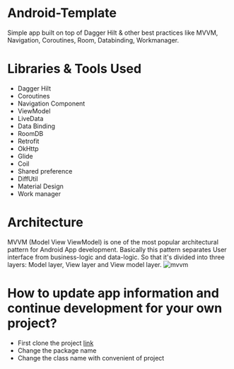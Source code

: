 # Android-Template
Simple app built on top of Dagger Hilt & other best practices like MVVM, Navigation, Coroutines, Room, Databinding, Workmanager.
# Libraries & Tools Used
- Dagger Hilt
- Coroutines
- Navigation Component
- ViewModel
- LiveData
- Data Binding
- RoomDB
- Retrofit
- OkHttp
- Glide
- Coil
- Shared preference
- DiffUtil
- Material Design
- Work manager
# Architecture
MVVM (Model View ViewModel) is one of the most popular architectural pattern for Android App development. Basically this pattern separates User interface from business-logic and data-logic. So that it's divided into three layers: Model layer, View layer and View model layer.
![mvvm](https://developer.android.com/topic/libraries/architecture/images/final-architecture.png)
# How to update app information and continue development for your own project?
- First clone the project 
 <a href="https://github.com/shakircam/Android-Template">link</a>  
- Change the package name
- Change the class name with convenient of project
